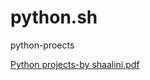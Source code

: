 # python.sh
python-proects

[Python projects-by shaalini.pdf](https://github.com/shalu212/python.sh/files/11917101/Python.projects-by.shaalini.pdf)
